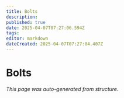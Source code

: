 ```yaml
---
title: Bolts
description: 
published: true
date: 2025-04-07T07:27:06.594Z
tags: 
editor: markdown
dateCreated: 2025-04-07T07:27:04.407Z
---
```


# Bolts

*This page was auto-generated from structure.*